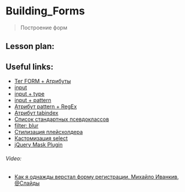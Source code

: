 # Building_Forms 
> Построение форм


## Lesson plan:


## Useful links:
+ [Тег FORM + Атрибуты](http://htmlbook.ru/html/form)
+ [input](http://htmlbook.ru/html/input)
+ [input + type](http://htmlbook.ru/html/input/type)
+ [input + pattern ]( http://htmlbook.ru/html/input/pattern)
+ [Атрибут pattern + RegEx]( https://regexr.com/3e48o)
+ [Атрибут tabindex](http://htmlbook.ru/html/attr/tabindex)
+ [Список стандартных псевдоклассов](https://developer.mozilla.org/ru/docs/Web/CSS/Pseudo-classes)
+ [filter: blur](https://developer.mozilla.org/ru/docs/Web/CSS/filter-function/blur())
+ [Стилизация плейсхолдера](https://habr.com/ru/post/120152/)
+ [Кастомизация select](https://habr.com/ru/post/248243/)
+ [jQuery Mask Plugin](https://igorescobar.github.io/jQuery-Mask-Plugin/)


###### Video:
+ [Как я однажды верстал форму регистрации, Михайло Иванкив](https://youtu.be/C5vIEHHG1aA?list=PLMBnwIwFEFHdMiEG-wHDouG1A0LQeAEJl), [@Слайды](https://wsd.events/2019-12-07/registration-form/)

